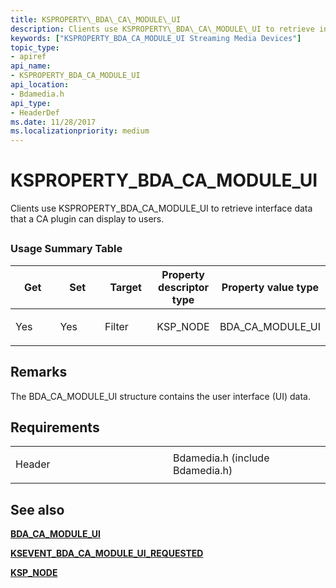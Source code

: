 ```yaml
---
title: KSPROPERTY\_BDA\_CA\_MODULE\_UI
description: Clients use KSPROPERTY\_BDA\_CA\_MODULE\_UI to retrieve interface data that a CA plugin can display to users.
keywords: ["KSPROPERTY_BDA_CA_MODULE_UI Streaming Media Devices"]
topic_type:
- apiref
api_name:
- KSPROPERTY_BDA_CA_MODULE_UI
api_location:
- Bdamedia.h
api_type:
- HeaderDef
ms.date: 11/28/2017
ms.localizationpriority: medium
---
```


# KSPROPERTY\_BDA\_CA\_MODULE\_UI


Clients use KSPROPERTY\_BDA\_CA\_MODULE\_UI to retrieve interface data that a CA plugin can display to users.

## <span id="ddk_ksproperty_bda_ca_module_ui_ks"></span><span id="DDK_KSPROPERTY_BDA_CA_MODULE_UI_KS"></span>


### Usage Summary Table

<table>
<colgroup>
<col width="20%" />
<col width="20%" />
<col width="20%" />
<col width="20%" />
<col width="20%" />
</colgroup>
<thead>
<tr class="header">
<th>Get</th>
<th>Set</th>
<th>Target</th>
<th>Property descriptor type</th>
<th>Property value type</th>
</tr>
</thead>
<tbody>
<tr class="odd">
<td><p>Yes</p></td>
<td><p>Yes</p></td>
<td><p>Filter</p></td>
<td><p>KSP_NODE</p></td>
<td><p>BDA_CA_MODULE_UI</p></td>
</tr>
</tbody>
</table>

 

## Remarks

The BDA\_CA\_MODULE\_UI structure contains the user interface (UI) data.

## Requirements

<table>
<colgroup>
<col width="50%" />
<col width="50%" />
</colgroup>
<tbody>
<tr class="odd">
<td><p>Header</p></td>
<td>Bdamedia.h (include Bdamedia.h)</td>
</tr>
</tbody>
</table>

## See also


[**BDA\_CA\_MODULE\_UI**](/windows-hardware/drivers/ddi/bdatypes/ns-bdatypes-_bda_ca_module_ui)

[**KSEVENT\_BDA\_CA\_MODULE\_UI\_REQUESTED**](ksevent-bda-ca-module-ui-requested.md)

[**KSP\_NODE**](/windows-hardware/drivers/ddi/ks/ns-ks-ksp_node)

 

